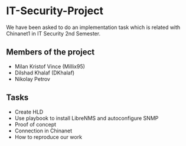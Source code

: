 # IT-Security-Project
We have been asked to do an implementation task which is related with Chinanet1 in IT Security 2nd Semester.

## Members of the project
* Milan Kristof Vince (Millix95)
* Dilshad Khalaf (DKhalaf)
* Nikolay Petrov

## Tasks
* Create HLD
* Use playbook to install LibreNMS and autoconfigure SNMP
* Proof of concept
* Connection in Chinanet
* How to reproduce our work
